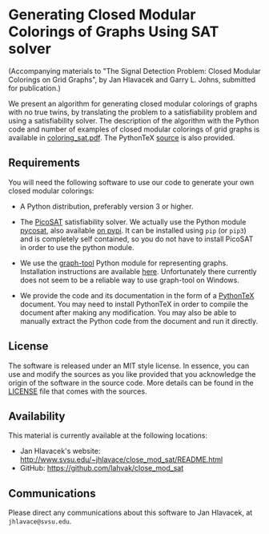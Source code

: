 # Generating Closed Modular Colorings of Graphs Using SAT solver

(Accompanying materials to "The Signal Detection Problem: Closed Modular
Colorings on Grid Graphs", by Jan Hlavacek and Garry L. Johns, submitted for
publication.)

We present an algorithm for generating closed modular colorings of graphs with
no true twins, by translating the problem to a satisfiability problem and using
a satisfiability solver.  The description of the algorithm with the Python code
and number of examples of closed modular colorings of grid graphs is available
in [coloring_sat.pdf](coloring_sat.pdf).  The PythonTeX [source](coloring_sat.tex) is also provided.

## Requirements

You will need the following software to use our code to generate your own
closed modular colorings:

- A Python distribution, preferably version 3 or higher.

- The [PicoSAT](http://fmv.jku.at/picosat/) satisfiability solver.  We actually
  use the Python module [pycosat](https://github.com/ContinuumIO/pycosat), also
  available [on pypi](https://pypi.python.org/pypi/pycosat).  It can be
  installed using `pip` (or `pip3`) and is completely self contained, so you do
  not have to install PicoSAT in order to use the python module.

- We use the [graph-tool](https://graph-tool.skewed.de/) Python module for
  representing graphs.  Installation instructions are available [here](https://git.skewed.de/count0/graph-tool/wikis/installation-instructions#native-installation).  Unfortunately there currently does not seem to be a reliable way to use graph-tool on Windows.

- We provide the code and its documentation in the form of a
  [PythonTeX](https://github.com/gpoore/pythontex) document.  You may need to
  install PythonTeX in order to compile the document after making any
  modification.  You may also be able to manually extract the Python code from
  the document and run it directly.

## License

The software is released under an MIT style license. In essence, you can use and modify the
sources as you like provided that you acknowledge the origin of the software in
the source code. More details can be found in the [LICENSE](LICENSE) file that comes with
the sources.

## Availability

This material is currently available at the following locations:

- Jan Hlavacek's website: <http://www.svsu.edu/~jhlavace/close_mod_sat/README.html>
- GitHub: <https://github.com/lahvak/close_mod_sat>

## Communications

Please direct any communications about this software to Jan Hlavacek, at
`jhlavace@svsu.edu`.

